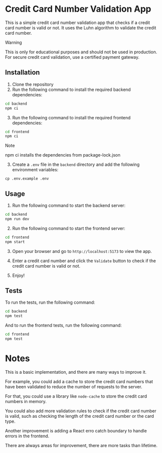 # Credit Card Number Validation App

This is a simple credit card number validation app that checks if a credit card number is valid or not. It uses the Luhn algorithm to validate the credit card number.

> [!WARNING]
> This is only for educational purposes and should not be used in production. For secure credit card validation, use a certified payment gateway.

## Installation

1. Clone the repository
2. Run the following command to install the required backend dependencies:

```bash
cd backend
npm ci
```

3. Run the following command to install the required frontend dependencies:

```bash
cd frontend
npm ci
```

> [!NOTE]
> npm ci installs the dependencies from package-lock.json

3. Create a `.env` file in the `backend` directory and add the following environment variables:

```env
cp .env.example .env
```

## Usage

1. Run the following command to start the backend server:

```bash
cd backend
npm run dev
```

2. Run the following command to start the frontend server:

```bash
cd frontend
npm start
```

3. Open your browser and go to `http://localhost:5173` to view the app.

4. Enter a credit card number and click the `Validate` button to check if the credit card number is valid or not.

5. Enjoy!

## Tests

To run the tests, run the following command:

```bash
cd backend
npm test
```

And to run the frontend tests, run the following command:

```bash
cd frontend
npm test
```

# Notes

This is a basic implementation, and there are many ways to improve it.

For example, you could add a cache to store the credit card numbers that have been validated to reduce the number of requests to the server.

For that, you could use a library like `node-cache` to store the credit card numbers in memory.

You could also add more validation rules to check if the credit card number is valid, such as checking the length of the credit card number or the card type.

Another improvement is adding a React erro catch boundary to handle errors in the frontend.

There are always areas for improvement, there are more tasks than lifetime.
